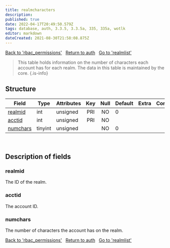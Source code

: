 ```yaml
---
title: realmcharacters
description: 
published: true
date: 2022-04-17T20:49:50.579Z
tags: database, auth, 3.3.5, 3.3.5a, 335, 335a, wotlk
editor: markdown
dateCreated: 2021-08-30T21:58:08.875Z
---
```


<a href="https://trinitycore.info/en/database/335/auth/rbac_permissions" class="mt-5 v-btn v-btn--depressed v-btn--flat v-btn--outlined theme--light v-size--default darkblue--text text--lighten-3"><span class="v-btn__content"><i aria-hidden="true" class="v-icon notranslate v-icon--left mdi mdi-arrow-left theme--light"></i><span>Back to 'rbac_permissions'</span></span></a>&nbsp;&nbsp;&nbsp;<a href="https://trinitycore.info/en/database/335/auth/home" class="mt-5 v-btn v-btn--depressed v-btn--flat v-btn--outlined theme--light v-size--default darkblue--text text--lighten-3"><span class="v-btn__content"><i aria-hidden="true" class="v-icon notranslate v-icon--left mdi mdi-home-outline theme--light"></i><span>Return to auth</span></span></a>&nbsp;&nbsp;&nbsp;<a href="https://trinitycore.info/en/database/335/auth/realmlist" class="mt-5 v-btn v-btn--depressed v-btn--flat v-btn--outlined theme--light v-size--default darkblue--text text--lighten-3"><span class="v-btn__content"><span>Go to 'realmlist'</span><i aria-hidden="true" class="v-icon notranslate v-icon--right mdi mdi-arrow-right theme--light"></i></span></a>

> This table holds information on the number of characters each account has for each realm.
> The data in this table is maintained by the core.
{.is-info}


## Structure

| Field | Type | Attributes | Key | Null | Default | Extra | Comment |
| --- | --- | --- | :---: | :---: | --- | --- | --- |
| [realmid](#realmid) | int | unsigned | PRI | NO | 0 |  |  |
| [acctid](#acctid) | int | unsigned | PRI | NO |  |  |  |
| [numchars](#numchars) | tinyint | unsigned |  | NO | 0 |  |  |
&nbsp;
## Description of fields

### realmid
The ID of the realm.
&nbsp;

### acctid
The account ID.
&nbsp;

### numchars
The number of characters the account has on the realm.
&nbsp;

<a href="https://trinitycore.info/en/database/335/auth/rbac_permissions" class="mt-5 v-btn v-btn--depressed v-btn--flat v-btn--outlined theme--light v-size--default darkblue--text text--lighten-3"><span class="v-btn__content"><i aria-hidden="true" class="v-icon notranslate v-icon--left mdi mdi-arrow-left theme--light"></i><span>Back to 'rbac_permissions'</span></span></a>&nbsp;&nbsp;&nbsp;<a href="https://trinitycore.info/en/database/335/auth/home" class="mt-5 v-btn v-btn--depressed v-btn--flat v-btn--outlined theme--light v-size--default darkblue--text text--lighten-3"><span class="v-btn__content"><i aria-hidden="true" class="v-icon notranslate v-icon--left mdi mdi-home-outline theme--light"></i><span>Return to auth</span></span></a>&nbsp;&nbsp;&nbsp;<a href="https://trinitycore.info/en/database/335/auth/realmlist" class="mt-5 v-btn v-btn--depressed v-btn--flat v-btn--outlined theme--light v-size--default darkblue--text text--lighten-3"><span class="v-btn__content"><span>Go to 'realmlist'</span><i aria-hidden="true" class="v-icon notranslate v-icon--right mdi mdi-arrow-right theme--light"></i></span></a>
